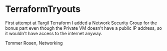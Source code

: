 # TerraformTryouts
First attempt at Targil Terraform 
I added a Network Security Group for the bonus part even though the Private VM doesn't have a public IP address, so it wouldn't have access to the internet anyway.

Tommer Rosen, Networking
